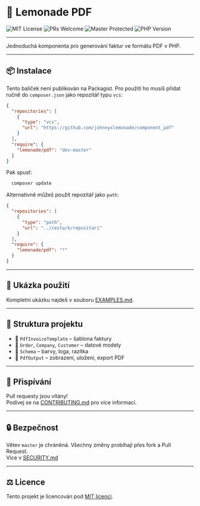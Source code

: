 # 🧾 Lemonade PDF

![MIT License](https://img.shields.io/github/license/johnnyxlemonade/component_pdf)
![PRs Welcome](https://img.shields.io/badge/PRs-welcome-brightgreen.svg)
![Master Protected](https://img.shields.io/badge/branch-master%20protected-blue)
![PHP Version](https://img.shields.io/badge/PHP-8.1+-informational)

---
Jednoduchá komponenta pro generování faktur ve formátu PDF v PHP.

---

## 📦 Instalace

Tento balíček není publikován na Packagist. Pro použití ho musíš přidat ručně do `composer.json` jako repozitář typu `vcs`:

```json
{
  "repositories": [
    {
      "type": "vcs",
      "url": "https://github.com/johnnyxlemonade/component_pdf"
    }
  ],
  "require": {
    "lemonade/pdf": "dev-master"
  }
}
```

Pak spusť:

```bash
  composer update
```

Alternativně můžeš použít repozitář jako `path`:

```json
{
  "repositories": [
    {
      "type": "path",
      "url": "../cesta/k/repozitari"
    }
  ],
  "require": {
    "lemonade/pdf": "*"
  }
}
```

---

## 🚀 Ukázka použití

Kompletní ukázku najdeš v souboru [EXAMPLES.md](EXAMPLES.md).

---

## 📁 Struktura projektu

- 📄 `PdfInvoiceTemplate` – šablona faktury
- 🧱 `Order`, `Company`, `Customer` – datové modely
- 🎨 `Schema` – barvy, loga, razítka
- 🧾 `PdfOutput` – zobrazení, uložení, export PDF

---

## 🤝 Přispívání

Pull requesty jsou vítány!  
Podívej se na [CONTRIBUTING.md](CONTRIBUTING.md) pro více informací.

---

## 🔒 Bezpečnost

Větev `master` je chráněná. Všechny změny probíhají přes fork a Pull Request.  
Více v [SECURITY.md](SECURITY.md)

---

## ⚖️ Licence

Tento projekt je licencován pod [MIT licencí](LICENSE.md).
